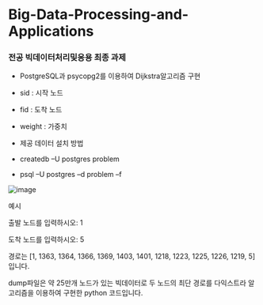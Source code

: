 # Big-Data-Processing-and-Applications

### 전공 빅데이터처리및응용 최종 과제

- PostgreSQL과 psycopg2를 이용하여 Dijkstra알고리즘 구현

- sid : 시작 노드
- fid : 도착 노드
- weight : 가중치
- 제공 데이터 설치 방법
- createdb –U postgres problem
- psql –U postgres –d problem –f 

![image](https://user-images.githubusercontent.com/79408217/156922966-6d1fb0bd-faf1-421e-b33f-bcef8f2a9583.png)

예시

출발 노드를 입력하시오: 1

도착 노드를 입력하시오: 5

경로는 [1, 1363, 1364, 1366, 1369, 1403, 1401, 1218, 1223, 1225, 1226, 1219, 5] 입니다.

dump파일은 약 25만개 노드가 있는 빅데이터로 두 노드의 최단 경로를 다익스트라 알고리즘을 이용하여 구현한 python 코드입니다.    

